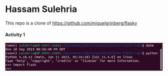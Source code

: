 # Hassam Sulehria

This repo is a clone of https://github.com/miguelgrinberg/flasky 

#### Activity 1
![Activity 1](A1.png)